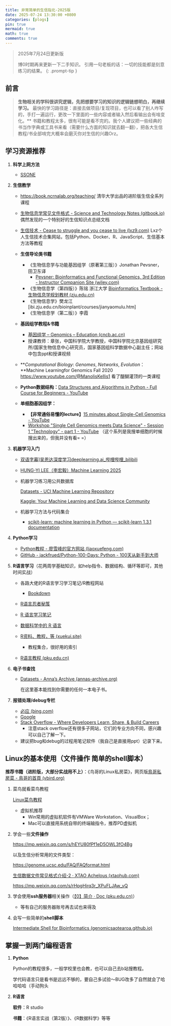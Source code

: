 ```yaml
---
title: 非常简单的生信指北-2025版
date: 2025-07-24 13:30:00 +0800
categories: [plogs]
pin: true
mermaid: true
math: true
comments: true
---
```


> 2025年7月24日更新版
>
> 博0时期再来更新一下二手知识。
> 引用一句老板的话：一切的技能都是刻意练习的结果。
> {: .prompt-tip }


## 前言

> **生物相关的学科很讲究逻辑，先把想要学习的知识的逻辑链想明白，再继续学习。**
> 最快的学习路径是：直接去做项目/复现项目，也可以看了别人咋写的，手打一遍运行，更改一下里面的一些内容或者输入然后看输出会有啥变化。**
> 书籍和教程太多，很有可能是看不完的。我个人建议把一些经典的书当作字典或工具书来看（需要什么方面的知识就去翻一翻），把各大生信教程/书全部啃完大概率会磨灭你对生信的兴趣Orz。

## 学习资源推荐

1. **科学上网方法**
   * [SSONE](https://my.ssonegames.com/)
  
2. **生信教学**

   * https://book.ncrnalab.org/teaching/ 清华大学出品的进阶版生信全系列课程
     
   * [生物信息学常见文件格式 - Science and Technology Notes (gitbook.io) ](https://liuyujie0136.gitbook.io/sci-tech-notes/bioinformatics/file-format)偶然发现的一个特别好的生信知识点总结文档

   * [生信技术 - Cease to struggle and you cease to live (lxz9.com)](https://lxz9.com/) Lxz个人生信技术合集网站，包括Python、Docker、R、JavaScript、生信基本方法等教程

   * **生信导论类书籍**

     * 《生物信息学与功能基因组学（原著第三版）》Jonathan Pevsner，田卫东译
       * [Pevsner: Bioinformatics and Functional Genomics, 3rd Edition - Instructor Companion Site (wiley.com)](https://bcs.wiley.com/he-bcs/Books?action=index&bcsId=9870&itemId=1118581784)
     * 《生物信息学（第四版）》陈铭 浙江大学 [Bioinformatics Textbook - 生物信息学规划教材 (zju.edu.cn)](https://bis.zju.edu.cn/binfo/textbook/)
     * 《生物信息学》樊龙江 [ibi.zju.edu.cn/bioinplant/courses/jianyaomulu.htm]
     * 《生物信息学（第二版）》李霞

   * **基因组学教程&书籍**

     * [基因组学 – Genomics – Education (cncb.ac.cn)](https://ngdc.cncb.ac.cn/education/courses/genomics/)
     * 
       授课教师：章张，中国科学院大学教授，中国科学院北京基因组研究所/国家生物信息中心研究员，国家基因组科学数据中心副主任；网站中包含ppt和授课视频

   * ***Computational Biology*: *Genomes*, *Networks*, *Evolution*：**Machine Learningfor Genomics Fall 2020 https://www.youtube.com/@ManolisKellis1 
     看了醍醐灌顶的一类课程

   * **Python数据结构：**[Data Structures and Algorithms in Python - Full Course for Beginners - YouTube](https://www.youtube.com/watch?v=pkYVOmU3MgA)

   * **单细胞基因组学：**
     
     * **【非常通俗易懂的lecture】**[15 minutes about Single-Cell Genomics - YouTube](https://www.youtube.com/watch?v=NqczY_nDqJE)
     * [Workshop "Single Cell Genomics meets Data Science" - Session 1 "Technology" - part 1 - YouTube](https://www.youtube.com/watch?v=NLHDo2mFY5s) （这个系列是我搜单细胞的时候搜出来的，但我并没有看= =）

3. **机器学习入门**

   * [双语字幕\]吴恩达深度学习deeplearning.ai_哔哩哔哩_bilibili](https://www.bilibili.com/video/BV1FT4y1E74V/?spm_id_from=333.337.search-card.all.click&vd_source=05088a78a7d0edfdd61bc4857110ce3d)
   
   * [HUNG-YI LEE（李宏毅）Machine Learning 2025](https://speech.ee.ntu.edu.tw/~hylee/ml/2025-spring.php)

   * 机器学习练习用公共数据库

     [Datasets - UCI Machine Learning Repository](https://archive.ics.uci.edu/datasets)

     [Kaggle: Your Machine Learning and Data Science Community](https://www.kaggle.com/)

   * 机器学习方法与代码集合
     * [scikit-learn: machine learning in Python — scikit-learn 1.3.1 documentation](https://scikit-learn.org/stable/)

4. **Python学习**

   * [Python教程 - 廖雪峰的官方网站 (liaoxuefeng.com)](https://www.liaoxuefeng.com/wiki/1016959663602400)
   * [GitHub - jackfrued/Python-100-Days: Python - 100天从新手到大师](https://github.com/jackfrued/Python-100-Days)

5. **R语言学习**（花两周学基础知识，如help指令、数据结构、循环等即可，其他时间实战）

   * 各路大佬的R语言学习学习笔记/R教程网站
     
     * [Bookdown](https://bookdown.org/)

   * [R语言忍者秘笈](https://bookdown.org/yihui/r-ninja/)
     
   * [R 语言学习笔记](https://bookdown.org/xiangyun/notesdown/)
     
   * [数据科学中的 R 语言](https://bookdown.org/wangminjie/R4DS/)

   * [R资料、教程，等 (xuekui.site)](https://xuekui.site/source/rweb)

     * 教程集合，很好用的索引

   * [R语言教程 (pku.edu.cn)](https://www.math.pku.edu.cn/teachers/lidf/docs/Rbook/html/_Rbook/index.html)

6. **电子书查找**

   * [Datasets - Anna’s Archive (annas-archive.org)](https://annas-archive.org/datasets)

     在这里基本能找到你需要的任何一本电子书。

7. **报错处理/debug专栏**

   * [必应 (bing.com)](https://www.bing.com/)
   * [Google](https://www.google.com/)
   * [Stack Overflow - Where Developers Learn, Share, & Build Careers](https://stackoverflow.com/)
     * 注意stack overflow还有很多子网站，它们的专业方向不同，感兴趣可以自己了解一下。
   * 建议把bug和debug的过程用笔记软件（我自己是直接用ppt）记录下来。


## Linux的基本使用（文件操作 简单的shell脚本）

**推荐书籍（进阶版，大部分实战用不上）**：《鸟哥的Linux私房菜》，网页版[鳥哥私房菜 - 鳥哥的首頁 (vbird.org)](https://linux.vbird.org/)

1. 菜鸟就看菜鸟教程

   [Linux菜鸟教程](https://www.runoob.com/linux/linux-intro.html)

   * 虚拟机推荐
     * Win常用的虚拟机软件有VMWare Workstation、VisualBox；
     * Mac可以直接用系统自带的终端输指令，推荐PD虚拟机

2. 学会一些**文件操作** 

   https://mp.weixin.qq.com/s/hEYU80fPf1eD5OWL3fO4Bg 

   以及生信分析常用的文件类型：

   https://genome.ucsc.edu/FAQ/FAQformat.html

   [生信数据文件常见格式介绍-2 · XTAO Achelous (xtaohub.com)](https://www.xtaohub.com/BI-solutions/bam-file-format.html)

   https://mp.weixin.qq.com/s/rHpgHirq3r_XPuFLJAw_vQ

3. 学会使用**ssh服务器**相关操作（[【0】简介 · Doc (pku.edu.cn)](https://hpc.pku.edu.cn/_book/)）

   * 等有自己的服务器账号再去试也来得及

4. 会写一些简单的**shell脚本**

   [Intermediate Shell for Bioinformatics (genomicsaotearoa.github.io)](https://genomicsaotearoa.github.io/shell-for-bioinformatics/)

## 掌握一到两门编程语言

1. **Python**

   Python的教程很多，一般学校里也会教，也可以自己去b站搜教程。

   学代码语言只是看书是远远不够的，要自己多试验～BUG改多了自然就会了哈哈哈哈（手动狗头

2. **R语言**

   **软件**：R studio

   **书籍**：《R语言实战（第2版）》、《R数据科学》等等
   
